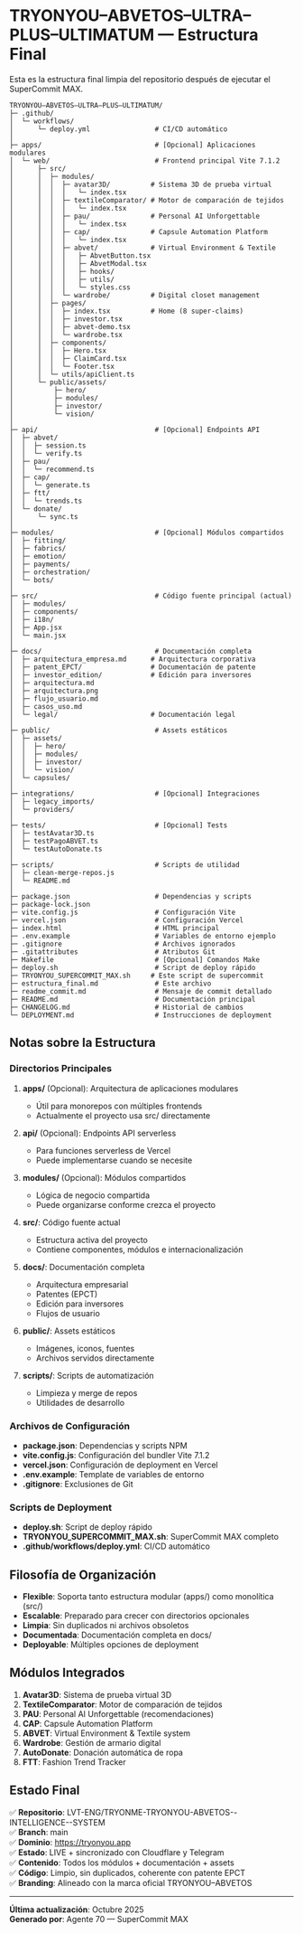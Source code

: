 # TRYONYOU–ABVETOS–ULTRA–PLUS–ULTIMATUM — Estructura Final

Esta es la estructura final limpia del repositorio después de ejecutar el SuperCommit MAX.

```
TRYONYOU–ABVETOS–ULTRA–PLUS–ULTIMATUM/
├─ .github/
│  └─ workflows/
│      └─ deploy.yml                # CI/CD automático
│
├─ apps/                            # [Opcional] Aplicaciones modulares
│  └─ web/                          # Frontend principal Vite 7.1.2
│      ├─ src/
│      │  ├─ modules/
│      │  │  ├─ avatar3D/          # Sistema 3D de prueba virtual
│      │  │  │   └─ index.tsx
│      │  │  ├─ textileComparator/ # Motor de comparación de tejidos
│      │  │  │   └─ index.tsx
│      │  │  ├─ pau/               # Personal AI Unforgettable
│      │  │  │   └─ index.tsx
│      │  │  ├─ cap/               # Capsule Automation Platform
│      │  │  │   └─ index.tsx
│      │  │  ├─ abvet/             # Virtual Environment & Textile
│      │  │  │   ├─ AbvetButton.tsx
│      │  │  │   ├─ AbvetModal.tsx
│      │  │  │   ├─ hooks/
│      │  │  │   ├─ utils/
│      │  │  │   └─ styles.css
│      │  │  └─ wardrobe/          # Digital closet management
│      │  ├─ pages/
│      │  │  ├─ index.tsx          # Home (8 super-claims)
│      │  │  ├─ investor.tsx
│      │  │  ├─ abvet-demo.tsx
│      │  │  └─ wardrobe.tsx
│      │  ├─ components/
│      │  │  ├─ Hero.tsx
│      │  │  ├─ ClaimCard.tsx
│      │  │  └─ Footer.tsx
│      │  └─ utils/apiClient.ts
│      └─ public/assets/
│          ├─ hero/
│          ├─ modules/
│          ├─ investor/
│          └─ vision/
│
├─ api/                             # [Opcional] Endpoints API
│  ├─ abvet/
│  │  ├─ session.ts
│  │  └─ verify.ts
│  ├─ pau/
│  │  └─ recommend.ts
│  ├─ cap/
│  │  └─ generate.ts
│  ├─ ftt/
│  │  └─ trends.ts
│  └─ donate/
│      └─ sync.ts
│
├─ modules/                         # [Opcional] Módulos compartidos
│  ├─ fitting/
│  ├─ fabrics/
│  ├─ emotion/
│  ├─ payments/
│  ├─ orchestration/
│  └─ bots/
│
├─ src/                             # Código fuente principal (actual)
│  ├─ modules/
│  ├─ components/
│  ├─ i18n/
│  ├─ App.jsx
│  └─ main.jsx
│
├─ docs/                            # Documentación completa
│  ├─ arquitectura_empresa.md      # Arquitectura corporativa
│  ├─ patent_EPCT/                 # Documentación de patente
│  ├─ investor_edition/            # Edición para inversores
│  ├─ arquitectura.md
│  ├─ arquitectura.png
│  ├─ flujo_usuario.md
│  ├─ casos_uso.md
│  └─ legal/                       # Documentación legal
│
├─ public/                          # Assets estáticos
│  ├─ assets/
│  │  ├─ hero/
│  │  ├─ modules/
│  │  ├─ investor/
│  │  └─ vision/
│  └─ capsules/
│
├─ integrations/                    # [Opcional] Integraciones
│  ├─ legacy_imports/
│  └─ providers/
│
├─ tests/                           # [Opcional] Tests
│  ├─ testAvatar3D.ts
│  ├─ testPagoABVET.ts
│  └─ testAutoDonate.ts
│
├─ scripts/                         # Scripts de utilidad
│  ├─ clean-merge-repos.js
│  └─ README.md
│
├─ package.json                     # Dependencias y scripts
├─ package-lock.json
├─ vite.config.js                   # Configuración Vite
├─ vercel.json                      # Configuración Vercel
├─ index.html                       # HTML principal
├─ .env.example                     # Variables de entorno ejemplo
├─ .gitignore                       # Archivos ignorados
├─ .gitattributes                   # Atributos Git
├─ Makefile                         # [Opcional] Comandos Make
├─ deploy.sh                        # Script de deploy rápido
├─ TRYONYOU_SUPERCOMMIT_MAX.sh     # Este script de supercommit
├─ estructura_final.md              # Este archivo
├─ readme_commit.md                 # Mensaje de commit detallado
├─ README.md                        # Documentación principal
├─ CHANGELOG.md                     # Historial de cambios
└─ DEPLOYMENT.md                    # Instrucciones de deployment

```

## Notas sobre la Estructura

### Directorios Principales

1. **apps/** (Opcional): Arquitectura de aplicaciones modulares
   - Útil para monorepos con múltiples frontends
   - Actualmente el proyecto usa src/ directamente

2. **api/** (Opcional): Endpoints API serverless
   - Para funciones serverless de Vercel
   - Puede implementarse cuando se necesite

3. **modules/** (Opcional): Módulos compartidos
   - Lógica de negocio compartida
   - Puede organizarse conforme crezca el proyecto

4. **src/**: Código fuente actual
   - Estructura activa del proyecto
   - Contiene componentes, módulos e internacionalización

5. **docs/**: Documentación completa
   - Arquitectura empresarial
   - Patentes (EPCT)
   - Edición para inversores
   - Flujos de usuario

6. **public/**: Assets estáticos
   - Imágenes, iconos, fuentes
   - Archivos servidos directamente

7. **scripts/**: Scripts de automatización
   - Limpieza y merge de repos
   - Utilidades de desarrollo

### Archivos de Configuración

- **package.json**: Dependencias y scripts NPM
- **vite.config.js**: Configuración del bundler Vite 7.1.2
- **vercel.json**: Configuración de deployment en Vercel
- **.env.example**: Template de variables de entorno
- **.gitignore**: Exclusiones de Git

### Scripts de Deployment

- **deploy.sh**: Script de deploy rápido
- **TRYONYOU_SUPERCOMMIT_MAX.sh**: SuperCommit MAX completo
- **.github/workflows/deploy.yml**: CI/CD automático

## Filosofía de Organización

- **Flexible**: Soporta tanto estructura modular (apps/) como monolítica (src/)
- **Escalable**: Preparado para crecer con directorios opcionales
- **Limpia**: Sin duplicados ni archivos obsoletos
- **Documentada**: Documentación completa en docs/
- **Deployable**: Múltiples opciones de deployment

## Módulos Integrados

1. **Avatar3D**: Sistema de prueba virtual 3D
2. **TextileComparator**: Motor de comparación de tejidos
3. **PAU**: Personal AI Unforgettable (recomendaciones)
4. **CAP**: Capsule Automation Platform
5. **ABVET**: Virtual Environment & Textile system
6. **Wardrobe**: Gestión de armario digital
7. **AutoDonate**: Donación automática de ropa
8. **FTT**: Fashion Trend Tracker

## Estado Final

✅ **Repositorio**: LVT-ENG/TRYONME-TRYONYOU-ABVETOS--INTELLIGENCE--SYSTEM  
✅ **Branch**: main  
✅ **Dominio**: https://tryonyou.app  
✅ **Estado**: LIVE + sincronizado con Cloudflare y Telegram  
✅ **Contenido**: Todos los módulos + documentación + assets  
✅ **Código**: Limpio, sin duplicados, coherente con patente EPCT  
✅ **Branding**: Alineado con la marca oficial TRYONYOU–ABVETOS  

---

**Última actualización**: Octubre 2025  
**Generado por**: Agente 70 — SuperCommit MAX
